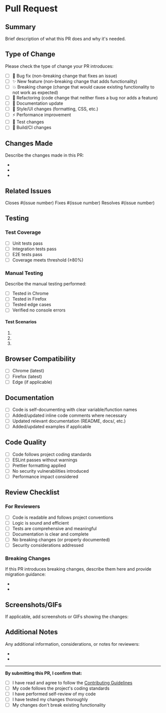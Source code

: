 # Pull Request

## Summary

Brief description of what this PR does and why it's needed.

## Type of Change

Please check the type of change your PR introduces:

- [ ] 🐛 Bug fix (non-breaking change that fixes an issue)
- [ ] ✨ New feature (non-breaking change that adds functionality)
- [ ] 💥 Breaking change (change that would cause existing functionality to not work as expected)
- [ ] 🔧 Refactoring (code change that neither fixes a bug nor adds a feature)
- [ ] 📝 Documentation update
- [ ] 🎨 Style/UI changes (formatting, CSS, etc.)
- [ ] ⚡ Performance improvement
- [ ] 🧪 Test changes
- [ ] 🔨 Build/CI changes

## Changes Made

Describe the changes made in this PR:

-
-
-

## Related Issues

Closes #(issue number)
Fixes #(issue number)
Resolves #(issue number)

## Testing

### Test Coverage

- [ ] Unit tests pass
- [ ] Integration tests pass
- [ ] E2E tests pass
- [ ] Coverage meets threshold (≥80%)

### Manual Testing

Describe the manual testing performed:

- [ ] Tested in Chrome
- [ ] Tested in Firefox
- [ ] Tested edge cases
- [ ] Verified no console errors

#### Test Scenarios

1.
2.
3.

## Browser Compatibility

- [ ] Chrome (latest)
- [ ] Firefox (latest)
- [ ] Edge (if applicable)

## Documentation

- [ ] Code is self-documenting with clear variable/function names
- [ ] Added/updated inline code comments where necessary
- [ ] Updated relevant documentation (README, docs/, etc.)
- [ ] Added/updated examples if applicable

## Code Quality

- [ ] Code follows project coding standards
- [ ] ESLint passes without warnings
- [ ] Prettier formatting applied
- [ ] No security vulnerabilities introduced
- [ ] Performance impact considered

## Review Checklist

### For Reviewers

- [ ] Code is readable and follows project conventions
- [ ] Logic is sound and efficient
- [ ] Tests are comprehensive and meaningful
- [ ] Documentation is clear and complete
- [ ] No breaking changes (or properly documented)
- [ ] Security considerations addressed

### Breaking Changes

If this PR introduces breaking changes, describe them here and provide migration guidance:

-
-

## Screenshots/GIFs

If applicable, add screenshots or GIFs showing the changes:

<!--
Add images here:
![Description](image-url)
-->

## Additional Notes

Any additional information, considerations, or notes for reviewers:

-
-

---

**By submitting this PR, I confirm that:**

- [ ] I have read and agree to follow the [Contributing Guidelines](CONTRIBUTING.md)
- [ ] My code follows the project's coding standards
- [ ] I have performed self-review of my code
- [ ] I have tested my changes thoroughly
- [ ] My changes don't break existing functionality
